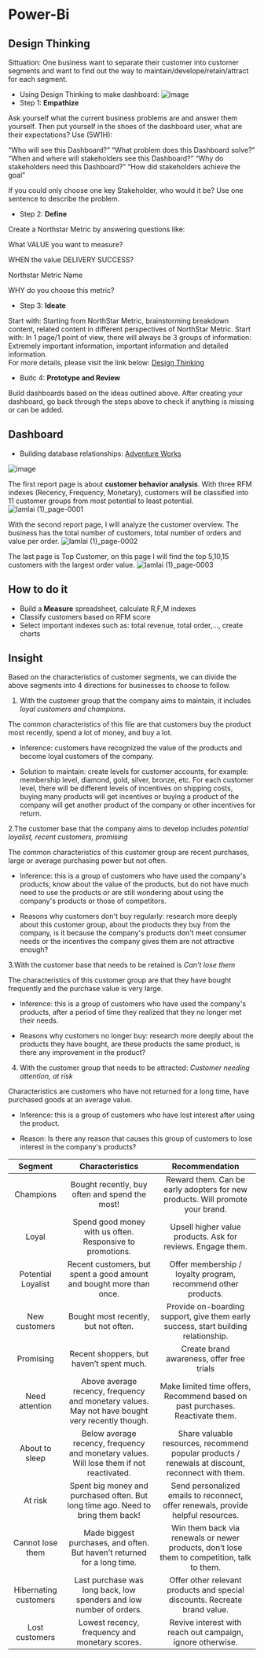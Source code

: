 # Power-Bi
## Design Thinking
Sittuation: One business want to separate their customer into customer segments and want to find out the way to maintain/develope/retain/attract for each segment.

- Using Design Thinking to make dashboard:
![image](https://github.com/user-attachments/assets/ce6f863e-6e46-4992-9ad3-d7b51ae33cd2)
- Step 1: **Empathize**

Ask yourself what the current business problems are and answer them yourself. Then put yourself in the shoes of the dashboard user, what are their expectations? Use (5W1H):
    				
“Who will see
this Dashboard?” “What problem does this Dashboard solve?” “When and where will stakeholders see this Dashboard?” “Why do stakeholders need this Dashboard?” “How did stakeholders
achieve the goal”
	
If you could only choose one key Stakeholder, who would it be? Use one sentence to describe the problem.

- Step 2: **Define**

Create a Northstar Metric by answering questions like:

  What VALUE you want to measure?

  WHEN the value DELIVERY SUCCESS?

  Northstar Metric Name

  WHY do you choose this metric?
													
- Step 3: **Ideate**																
									
Start with: Starting from NorthStar Metric, brainstorming breakdown content, related content in different perspectives of NorthStar Metric. Start with: In 1 page/1 point of view, there will always be 3 groups of information: Extremely important information, important information and detailed information.																					
For more details, please visit the link below: [Design Thinking](https://view.officeapps.live.com/op/view.aspx?src=https%3A%2F%2Fraw.githubusercontent.com%2FHienPham2k1%2FPower-Bi%2Fmain%2FDesign%2520thinking.xlsx&wdOrigin=BROWSELINK)

- Bước 4: **Prototype and Review**

Build dashboards based on the ideas outlined above. After creating your dashboard, go back through the steps above to check if anything is missing or can be added.

## Dashboard 
- Building database relationships: [Adventure Works](AdventureWorks.pbix)

![image](https://github.com/user-attachments/assets/8b660e36-70fc-4d4f-9c83-7c0fbac2c3e5)

The first report page is about **customer behavior analysis**. With three RFM indexes (Recency, Frequency, Monetary), customers will be classified into 11 customer groups from most potential to least potential.
![lamlai (1)_page-0001](https://github.com/user-attachments/assets/ec5316f7-6278-45cd-9d0e-3753c344f357)

With the second report page, I will analyze the customer overview. The business has the total number of customers, total number of orders and value per order.
![lamlai (1)_page-0002](https://github.com/user-attachments/assets/837e0127-3fbf-44cd-81bc-563c0a15e679)

The last page is Top Customer, on this page I will find the top 5,10,15 customers with the largest order value.
![lamlai (1)_page-0003](https://github.com/user-attachments/assets/659b0acc-9200-45d8-a5ce-e598d1c813cb)

## How to do it
- Build a **Measure** spreadsheet, calculate R,F,M indexes
- Classify customers based on RFM score
- Select important indexes such as: total revenue, total order,..., create charts

## Insight 
Based on the characteristics of customer segments, we can divide the above segments into 4 directions for businesses to choose to follow. 

1. With the customer group that the company aims to maintain, it includes *loyal customers and champions*.							

The common characteristics of this file are that customers buy the product most recently, spend a lot of money, and buy a lot.								

- Inference: customers have recognized the value of the products and become loyal customers of the company.

- Solution to maintain: create levels for customer accounts, for example: membership level, diamond, gold, silver, bronze, etc. For each customer level, there will be different levels of incentives on shipping costs, buying many products will get incentives or buying a product of the company will get another product of the company or other incentives for return.


2.The customer base that the company aims to develop includes *potential loyalist, recent customers, promising*

The common characteristics of this customer group are recent purchases, large or average purchasing power but not often.

- Inference: this is a group of customers who have used the company's products, know about the value of the products, but do not have much need to use the products or are still wondering about using the company's products or those of competitors.
							
- Reasons why customers don't buy regularly: research more deeply about this customer group, about the products they buy from the company, is it because the company's products don't meet consumer needs or the incentives the company gives them are not attractive enough?


3.With the customer base that needs to be retained is *Can't lose them*

The characteristics of this customer group are that they have bought frequently and the purchase value is very large.

- Inference: this is a group of customers who have used the company's products, after a period of time they realized that they no longer met their needs.

- Reasons why customers no longer buy: research more deeply about the products they have bought, are these products the same product, is there any improvement in the product? 								

4. With the customer group that needs to be attracted: *Customer needing attention, at risk*

Characteristics are customers who have not returned for a long time, have purchased goods at an average value.

- Inference: this is a group of customers who have lost interest after using the product.

- Reason: Is there any reason that causes this group of customers to lose interest in the company's products?

| Segment | Characteristics | Recommendation |
| :-: | :-: | :-: |
| Champions | Bought recently, buy often and spend the most! | Reward them. Can be early adopters for new products. Will promote your brand. |
| Loyal | Spend good money with us often. Responsive to promotions. | Upsell higher value products. Ask for reviews. Engage them. |
| Potential Loyalist | Recent customers, but spent a good amount and bought more than once. | Offer membership / loyalty program, recommend other products. |
| New customers | Bought most recently, but not often. | Provide on-boarding support, give them early success, start building relationship. |
| Promising | Recent shoppers, but haven’t spent much. | Create brand awareness, offer free trials |
| Need attention | Above average recency, frequency and monetary values. May not have bought very recently though. | Make limited time offers, Recommend based on past purchases. Reactivate them. |
| About to sleep | Below average recency, frequency and monetary values. Will lose them if not reactivated. | Share valuable resources, recommend popular products / renewals at discount, reconnect with them. |
| At risk | Spent big money and purchased often. But long time ago. Need to bring them back! | Send personalized emails to reconnect, offer renewals, provide helpful resources. |
| Cannot lose them | Made biggest purchases, and often. But haven’t returned for a long time. | Win them back via renewals or newer products, don’t lose them to competition, talk to them. |
| Hibernating customers | Last purchase was long back, low spenders and low number of orders. | Offer other relevant products and special discounts. Recreate brand value. |
| Lost customers | Lowest recency, frequency and monetary scores. | Revive interest with reach out campaign, ignore otherwise. |




  
